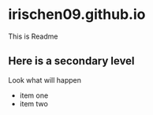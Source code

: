 # irischen09.github.io
This is Readme

## Here is a secondary level
Look what will happen
* item one
* item two
